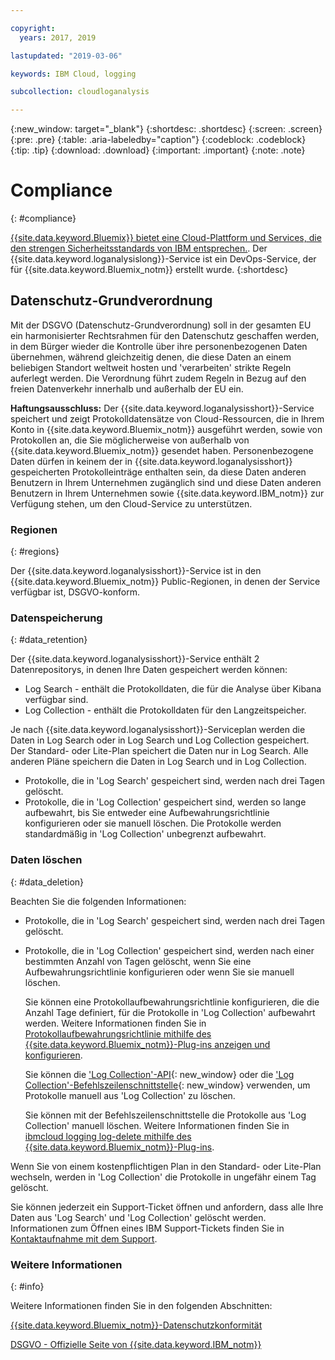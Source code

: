 ```yaml
---

copyright:
  years: 2017, 2019

lastupdated: "2019-03-06"

keywords: IBM Cloud, logging

subcollection: cloudloganalysis

---
```


{:new_window: target="_blank"}
{:shortdesc: .shortdesc}
{:screen: .screen}
{:pre: .pre}
{:table: .aria-labeledby="caption"}
{:codeblock: .codeblock}
{:tip: .tip}
{:download: .download}
{:important: .important}
{:note: .note}


# Compliance
{: #compliance}

[{{site.data.keyword.Bluemix}} bietet eine Cloud-Plattform und Services, die den strengen Sicherheitsstandards von IBM entsprechen.](/docs/security/compliance.html#compliance). Der {{site.data.keyword.loganalysislong}}-Service ist ein DevOps-Service, der für {{site.data.keyword.Bluemix_notm}} erstellt wurde. 
{:shortdesc}


## Datenschutz-Grundverordnung

Mit der DSGVO (Datenschutz-Grundverordnung) soll in der gesamten EU ein harmonisierter Rechtsrahmen für den Datenschutz geschaffen werden, in dem Bürger wieder die Kontrolle über ihre personenbezogenen Daten übernehmen, während gleichzeitig denen, die diese Daten an einem beliebigen Standort weltweit hosten und 'verarbeiten' strikte Regeln auferlegt werden. Die Verordnung führt zudem Regeln in Bezug auf den freien Datenverkehr innerhalb und außerhalb der EU ein. 

**Haftungsausschluss:** Der {{site.data.keyword.loganalysisshort}}-Service speichert und zeigt Protokolldatensätze von Cloud-Ressourcen, die in Ihrem Konto in {{site.data.keyword.Bluemix_notm}} ausgeführt werden, sowie von Protokollen an, die Sie möglicherweise von außerhalb von {{site.data.keyword.Bluemix_notm}} gesendet haben. Personenbezogene Daten dürfen in keinem der in {{site.data.keyword.loganalysisshort}} gespeicherten Protokolleinträge enthalten sein, da diese Daten anderen Benutzern in Ihrem Unternehmen zugänglich sind und diese Daten anderen Benutzern in Ihrem Unternehmen sowie {{site.data.keyword.IBM_notm}} zur Verfügung stehen, um den Cloud-Service zu unterstützen.

### Regionen
{: #regions}

Der {{site.data.keyword.loganalysisshort}}-Service ist in den {{site.data.keyword.Bluemix_notm}} Public-Regionen, in denen der Service verfügbar ist, DSGVO-konform.


### Datenspeicherung
{: #data_retention}

Der {{site.data.keyword.loganalysisshort}}-Service enthält 2 Datenrepositorys, in denen Ihre Daten gespeichert werden können: 

* Log Search - enthält die Protokolldaten, die für die Analyse über Kibana verfügbar sind.
* Log Collection - enthält die Protokolldaten für den Langzeitspeicher.

Je nach {{site.data.keyword.loganalysisshort}}-Serviceplan werden die Daten in Log Search oder in Log Search und Log Collection gespeichert. Der Standard- oder Lite-Plan speichert die Daten nur in Log Search. Alle anderen Pläne speichern die Daten in Log Search und in Log Collection.

* Protokolle, die in 'Log Search' gespeichert sind, werden nach drei Tagen gelöscht.
* Protokolle, die in 'Log Collection' gespeichert sind, werden so lange aufbewahrt, bis Sie entweder eine Aufbewahrungsrichtlinie konfigurieren oder sie manuell löschen. Die Protokolle werden standardmäßig in 'Log Collection' unbegrenzt aufbewahrt.



### Daten löschen
{: #data_deletion}

Beachten Sie die folgenden Informationen:

* Protokolle, die in 'Log Search' gespeichert sind, werden nach drei Tagen gelöscht.

* Protokolle, die in 'Log Collection' gespeichert sind, werden nach einer bestimmten Anzahl von Tagen gelöscht, wenn Sie eine Aufbewahrungsrichtlinie konfigurieren oder wenn Sie sie manuell löschen. 

    Sie können eine Protokollaufbewahrungsrichtlinie konfigurieren, die die Anzahl Tage definiert, für die Protokolle in 'Log Collection' aufbewahrt werden. Weitere Informationen finden Sie in [Protokollaufbewahrungsrichtlinie mithilfe des {{site.data.keyword.Bluemix_notm}}-Plug-ins anzeigen und konfigurieren](/docs/services/CloudLogAnalysis/how-to/manage-logs/configuring_retention_policy_cloud.html#configuring_retention_policy).

    Sie können die ['Log Collection'-API](https://console.bluemix.net/apidocs/948-ibm-cloud-log-collection-api?&language=node&env_id=ibm%3Ayp%3Aus-south#introduction){: new_window} oder die ['Log Collection'-Befehlszeilenschnittstelle](/docs/services/CloudLogAnalysis/reference/log_analysis_cli_cloud.html#log_analysis_cli){: new_window} verwenden, um Protokolle manuell aus 'Log Collection' zu löschen. 

    Sie können mit der Befehlszeilenschnittstelle die Protokolle aus 'Log Collection' manuell löschen. Weitere Informationen finden Sie in [ibmcloud logging log-delete mithilfe des {{site.data.keyword.Bluemix_notm}}-Plug-ins](/docs/services/CloudLogAnalysis/how-to/manage-logs/deleting_logs_cloud.html#deleting_logs).


Wenn Sie von einem kostenpflichtigen Plan in den Standard- oder Lite-Plan wechseln, werden in 'Log Collection' die Protokolle in ungefähr einem Tag gelöscht.

Sie können jederzeit ein Support-Ticket öffnen und anfordern, dass alle Ihre Daten aus 'Log Search' und 'Log Collection' gelöscht werden. Informationen zum Öffnen eines IBM Support-Tickets finden Sie in [Kontaktaufnahme mit dem Support](/docs/get-support/howtogetsupport.html#getting-customer-support).



### Weitere Informationen
{: #info}

Weitere Informationen finden Sie in den folgenden Abschnitten:

[{{site.data.keyword.Bluemix_notm}}-Datenschutzkonformität](/docs/security/compliance.html#compliance)

[DSGVO - Offizielle Seite von {{site.data.keyword.IBM_notm}}](https://www.ibm.com/data-responsibility/gdpr/)



